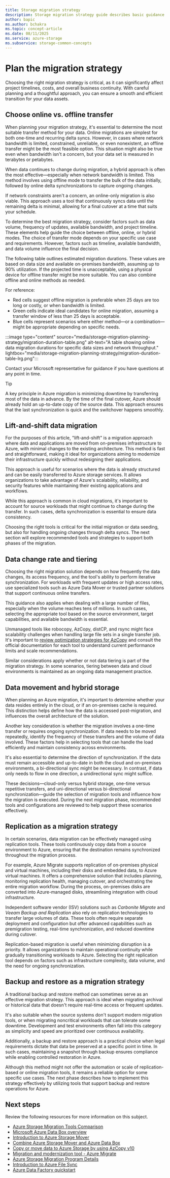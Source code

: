 ```yaml
---
title: Storage migration strategy
description: Storage migration strategy guide describes basic guidance for storage migration strategies
author: bapic
ms.author: bchakra
ms.topic: concept-article 
ms.date: 08/11/2025
ms.service: azure-storage
ms.subservice: storage-common-concepts
---
```


<!--
Initial score: 68 (1031/44)
Current score: 100 (1426/0)
-->

# Plan the migration strategy

Choosing the right migration strategy is critical, as it can significantly affect project timelines, costs, and overall business continuity. With careful planning and a thoughtful approach, you can ensure a smooth and efficient transition for your data assets.

## Choose online vs. offline transfer

When planning your migration strategy, it's essential to determine the most suitable transfer method for your data. Online migrations are simplest for both one-time and recurring delta syncs. However, in cases where network bandwidth is limited, constrained, unreliable, or even nonexistent, an offline transfer might be the most feasible option. This situation might also be true even when bandwidth isn't a concern, but your data set is measured in terabytes or petabytes.

When data continues to change during migration, a hybrid approach is often the most effective—especially when network bandwidth is limited. This method involves using offline mode to transfer the bulk of the data initially, followed by online delta synchronizations to capture ongoing changes.

If network constraints aren't a concern, an online-only migration is also viable. This approach uses a tool that continuously syncs data until the remaining delta is minimal, allowing for a final cutover at a time that suits your schedule.

To determine the best migration strategy, consider factors such as data volume, frequency of updates, available bandwidth, and project timeline. These elements help guide the choice between offline, online, or hybrid modes. The choice of transfer mode depends on your specific use case and requirements. However, factors such as timeline, available bandwidth, and data volume influence the final decision.

The following table outlines estimated migration durations. These values are based on data size and available on-premises bandwidth, assuming up to 90% utilization. If the projected time is unacceptable, using a physical device for offline transfer might be more suitable. You can also combine offline and online methods as needed.

For reference:

- Red cells suggest offline migration is preferable when 25 days are too long or costly, or when bandwidth is limited.
- Green cells indicate ideal candidates for online migration, assuming a transfer window of less than 25 days is acceptable.
- Blue cells represent scenarios where either method—or a combination—might be appropriate depending on specific needs.

:::image type="content" source="media/storage-migration-planning-strategy/migration-duration-table.png" alt-text="A table showing online data migration durations for specific data sizes and network throughput." lightbox="media/storage-migration-planning-strategy/migration-duration-table-lrg.png":::

Contact your Microsoft representative for guidance if you have questions at any point in time.

> [!TIP]
> A key principle in Azure migration is minimizing downtime by transferring most of the data in advance. By the time of the final cutover, Azure should already hold an up-to-date copy of the source data. This approach ensures that the last synchronization is quick and the switchover happens smoothly.

## Lift-and-shift data migration

For the purposes of this article, "lift-and-shift" is a migration approach where data and applications are moved from on-premises infrastructure to Azure, with minimal changes to the existing architecture. This method is fast and straightforward, making it ideal for organizations aiming to modernize their infrastructure quickly without redesigning their applications.

This approach is useful for scenarios where the data is already structured and can be easily transferred to Azure storage services. It allows organizations to take advantage of Azure's scalability, reliability, and security features while maintaining their existing applications and workflows.

While this approach is common in cloud migrations, it's important to account for source workloads that might continue to change during the transfer. In such cases, delta synchronization is essential to ensure data consistency.

Choosing the right tools is critical for the initial migration or data seeding, but also for handling ongoing changes through delta syncs. The next section will explore recommended tools and strategies to support both phases of the migration.

## Data change rate and tiering

Choosing the right migration solution depends on how frequently the data changes, its access frequency, and the tool's ability to perform iterative synchronization. For workloads with frequent updates or high access rates, use specialized tools such as Azure Data Mover or trusted partner solutions that support continuous online transfers.

This guidance also applies when dealing with a large number of files, especially when the volume reaches tens of millions. In such cases, selecting the appropriate tool based on the source environment, target capabilities, and available bandwidth is essential.

Unmanaged tools like robocopy, AzCopy, distCP, and rsync might face scalability challenges when handling large file sets in a single transfer job. It's important to [review optimization strategies for AzCopy](storage-use-azcopy-optimize.md) and consult the official documentation for each tool to understand current performance limits and scale recommendations.

Similar considerations apply whether or not data tiering is part of the migration strategy. In some scenarios, tiering between data and cloud environments is maintained as an ongoing data management practice.

## Data movement and hybrid storage

When planning an Azure migration, it's important to determine whether your data resides entirely in the cloud, or if an on-premises cache is required. This distinction helps define how the data is accessed post-migration, and influences the overall architecture of the solution.

Another key consideration is whether the migration involves a one-time transfer or requires ongoing synchronization. If data needs to be moved repeatedly, identify the frequency of these transfers and the volume of data involved. These factors help in selecting tools that can handle the load efficiently and maintain consistency across environments.

It's also essential to determine the direction of synchronization. If the data must remain accessible and up-to-date in both the cloud and on-premises environments, a bi-directional sync might be necessary. In contrast, if data only needs to flow in one direction, a unidirectional sync might suffice.

These decisions—cloud-only versus hybrid storage, one-time versus repetitive transfers, and uni-directional versus bi-directional synchronization—guide the selection of migration tools and influence how the migration is executed. During the next migration phase, recommended tools and configurations are reviewed to help support these scenarios effectively.

## Replication as a migration strategy

In certain scenarios, data migration can be effectively managed using replication tools. These tools continuously copy data from a source environment to Azure, ensuring that the destination remains synchronized throughout the migration process. 

For example, Azure Migrate supports replication of on-premises physical and virtual machines, including their disks and embedded data, to Azure virtual machines. It offers a comprehensive solution that includes planning, monitoring replication health, managing cutover, and orchestrating the entire migration workflow. During the process, on-premises disks are converted into Azure-managed disks, streamlining integration with cloud infrastructure.

Independent software vendor (ISV) solutions such as *Carbonite Migrate* and *Veeam Backup and Replication* also rely on replication technologies to transfer large volumes of data. These tools often require separate deployment and configuration but offer advanced capabilities such as premigration testing, real-time synchronization, and reduced downtime during cutover.

Replication-based migration is useful when minimizing disruption is a priority. It allows organizations to maintain operational continuity while gradually transitioning workloads to Azure. Selecting the right replication tool depends on factors such as infrastructure complexity, data volume, and the need for ongoing synchronization.

## Backup and restore as a migration strategy

A traditional backup and restore method can sometimes serve as an effective migration strategy. This approach is ideal when migrating archival or historical data that doesn't require real-time access or frequent updates.

It's also suitable when the source systems don't support modern migration tools, or when migrating noncritical workloads that can tolerate some downtime. Development and test environments often fall into this category as simplicity and speed are prioritized over continuous availability.

Additionally, a backup and restore approach is a practical choice when legal requirements dictate that data be preserved at a specific point in time. In such cases, maintaining a snapshot through backup ensures compliance while enabling controlled restoration in Azure.

Although this method might not offer the automation or scale of replication-based or online migration tools, it remains a reliable option for some specific use cases. The next phase describes how to implement this strategy effectively by utilizing tools that support backup and restore operations for Azure.

## Next steps

Review the following resources for more information on this subject.

- [Azure Storage Migration Tools Comparison](../solution-integration/validated-partners/data-management/migration-tools-comparison.md)
- [Microsoft Azure Data Box overview](../../databox/data-box-overview.md)
- [Introduction to Azure Storage Mover](../../storage-mover/service-overview.md)
- [Combine Azure Storage Mover and Azure Data Box](https://techcommunity.microsoft.com/blog/azurestorageblog/storage-migration-combine-azure-storage-mover-and-azure-data-box/4143354)
- [Copy or move data to Azure Storage by using AzCopy v10](storage-use-azcopy-v10.md)
- [Migration and modernization tool - Azure Migrate](../../migrate/tutorial-migrate-vmware.md)
- [Azure Storage Migration Program Details](../solution-integration/validated-partners/data-management/azure-file-migration-program-solutions.md)
- [Introduction to Azure File Sync](../file-sync/file-sync-introduction.md)
- [Azure Data Factory quickstart](../../data-factory/quickstart-get-started.md)
